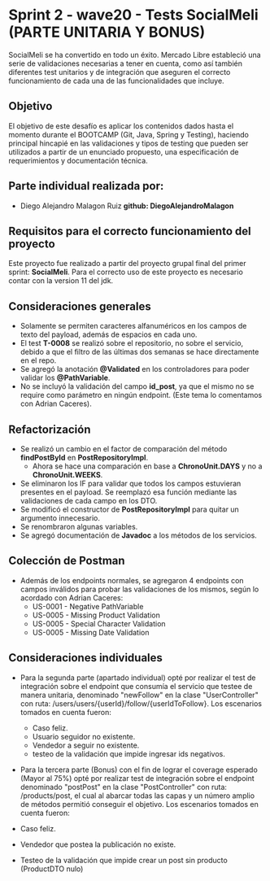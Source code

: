 # Sprint 2 - wave20 - Tests SocialMeli (PARTE UNITARIA Y BONUS)
SocialMeli se ha convertido en todo un éxito. Mercado Libre estableció una serie de validaciones necesarias a tener en cuenta, como así también diferentes test unitarios y de integración que aseguren el correcto funcionamiento de cada una de las funcionalidades que incluye.

## Objetivo
El objetivo de este desafío es aplicar los contenidos dados hasta el momento durante el BOOTCAMP (Git, Java, Spring y Testing), haciendo principal hincapié en las validaciones y tipos de testing que pueden ser utilizados a partir de un enunciado propuesto, una especificación de requerimientos y documentación técnica.

## Parte individual realizada por:
- Diego Alejandro Malagon Ruiz **github: DiegoAlejandroMalagon**

## Requisitos para el correcto funcionamiento del proyecto
Este proyecto fue realizado a partir del proyecto grupal final del primer sprint: **SocialMeli**.
Para el correcto uso de este proyecto es necesario contar con la version 11 del jdk.

## Consideraciones generales
- Solamente se permiten caracteres alfanuméricos en los campos de texto del payload, además de espacios en cada uno.
- El test **T-0008** se realizó sobre el repositorio, no sobre el servicio, debido a que el filtro de las últimas dos semanas se hace directamente en el repo.
- Se agregó la anotación **@Validated** en los controladores para poder validar los **@PathVariable**.
- No se incluyó la validación del campo **id_post**, ya que el mismo no se require como parámetro en ningún endpoint. (Este tema lo comentamos con Adrian Caceres).

## Refactorización
- Se realizó un cambio en el factor de comparación del método **findPostById** en **PostRepositoryImpl**.
  - Ahora se hace una comparación en base a **ChronoUnit.DAYS** y no a **ChronoUnit.WEEKS**.
- Se eliminaron los IF para validar que todos los campos estuvieran presentes en el payload. Se reemplazó esa función mediante las validaciones de cada campo en los DTO.
- Se modificó el constructor de **PostRepositoryImpl** para quitar un argumento innecesario.
- Se renombraron algunas variables.
- Se agregó documentación de **Javadoc** a los métodos de los servicios.

## Colección de Postman
- Además de los endpoints normales, se agregaron 4 endpoints con campos inválidos para probar las validaciones de los mismos, según lo acordado con Adrian Caceres:
  - US-0001 - Negative PathVariable
  - US-0005 - Missing Product Validation
  - US-0005 - Special Character Validation
  - US-0005 - Missing Date Validation

## Consideraciones individuales

- Para la segunda parte (apartado individual) opté por realizar el test de integración sobre el endpoint que consumía el servicio que testee de manera unitaria, denominado "newFollow"
en la clase "UserController" con ruta: /users/users/{userId}/follow/{userIdToFollow}. Los escenarios tomados en cuenta fueron:

  - Caso feliz.
  - Usuario seguidor no existente.
  - Vendedor a seguir no existente.
  - testeo de la validación que impide ingresar ids negativos.


- Para la tercera parte (Bonus) con el fin de lograr el coverage esperado (Mayor al 75%) opté por realizar test de integración sobre el endpoint denominado "postPost" en la clase "PostController"
con ruta: /products/post, el cual al abarcar todas las capas y un número amplio de métodos permitió conseguir el objetivo. Los escenarios tomados en cuenta fueron:

 - Caso feliz.
 - Vendedor que postea la publicación no existe.
 - Testeo de la validación que impide crear un post sin producto (ProductDTO nulo)